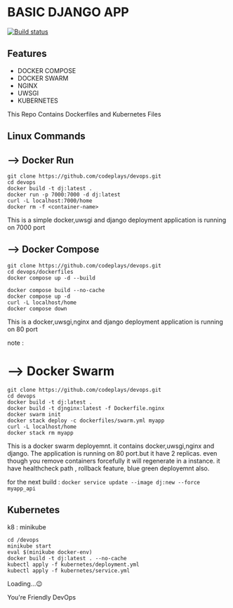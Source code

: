 # BASIC DJANGO APP

[![Build status](https://ci.appveyor.com/api/projects/status/m07cnunnni8w82o5?svg=true)](https://github.com/codeplays/devops.git)

## Features
- DOCKER COMPOSE 
- DOCKER SWARM 
- NGINX 
- UWSGI
- KUBERNETES

This Repo Contains Dockerfiles and Kubernetes Files

## Linux Commands

## --> Docker Run
```
git clone https://github.com/codeplays/devops.git
cd devops
docker build -t dj:latest .
docker run -p 7000:7000 -d dj:latest
curl -L localhost:7000/home
docker rm -f <container-name> 
```
This is a simple docker,uwsgi and django deployment application is running on 7000 port

## --> Docker Compose #

```
git clone https://github.com/codeplays/devops.git
cd devops/dockerfiles
docker compose up -d --build
```

```
docker compose build --no-cache
docker compose up -d
curl -L localhost/home
docker compose down
```

This is a docker,uwsgi,nginx and django deployment application is running on 80 port

note : 

# --> Docker Swarm #

```
git clone https://github.com/codeplays/devops.git
cd devops
docker build -t dj:latest .
docker build -t djnginx:latest -f Dockerfile.nginx
docker swarm init
docker stack deploy -c dockerfiles/swarm.yml myapp
curl -L localhost/home
docker stack rm myapp
```
This is a docker swarm deployemnt. it contains docker,uwsgi,nginx and django. The application is running on 80 port.but it have 2 replicas. even though you remove containers forcefully it will regenerate in a instance. it have healthcheck path , rollback feature, blue green deployemnt also.

for the next build : 
```docker service update --image dj:new --force myapp_api```

## Kubernetes

k8 : minikube

```
cd /devops
minikube start
eval $(minikube docker-env)
docker build -t dj:latest . --no-cache
kubectl apply -f kubernetes/deployment.yml
kubectl apply -f kubernetes/service.yml
```
Loading...😉

You're Friendly DevOps
